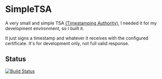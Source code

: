 # SimpleTSA

A very small and simple TSA [(Timestamping Authority)](http://en.wikipedia.org/wiki/Trusted_timestamping), I needed it for my development environment, so I built it.

It just signs a timestamp and whatever it receives with the configured certificate. It's for development only, not full valid response.

## Status

[![Build Status](https://travis-ci.org/pcarranza/simpletsa.svg?branch=master)](https://travis-ci.org/pcarranza/simpletsa)
